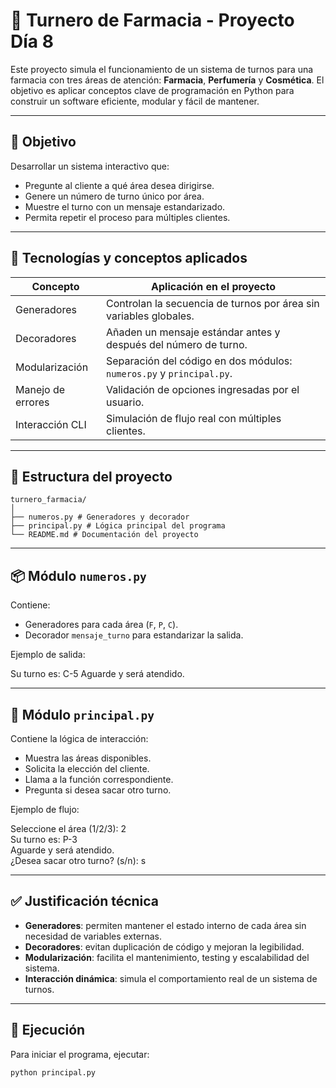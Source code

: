 # 🏥 Turnero de Farmacia - Proyecto Día 8

Este proyecto simula el funcionamiento de un sistema de turnos para una farmacia con tres áreas de atención: **Farmacia**, **Perfumería** y **Cosmética**. El objetivo es aplicar conceptos clave de programación en Python para construir un software eficiente, modular y fácil de mantener.

---

## 🎯 Objetivo

Desarrollar un sistema interactivo que:
- Pregunte al cliente a qué área desea dirigirse.
- Genere un número de turno único por área.
- Muestre el turno con un mensaje estandarizado.
- Permita repetir el proceso para múltiples clientes.

---

## 🧠 Tecnologías y conceptos aplicados

| Concepto         | Aplicación en el proyecto                                      |
|------------------|---------------------------------------------------------------|
| Generadores      | Controlan la secuencia de turnos por área sin variables globales. |
| Decoradores      | Añaden un mensaje estándar antes y después del número de turno. |
| Modularización   | Separación del código en dos módulos: `numeros.py` y `principal.py`. |
| Manejo de errores| Validación de opciones ingresadas por el usuario.              |
| Interacción CLI  | Simulación de flujo real con múltiples clientes.               |

---

## 🧩 Estructura del proyecto
```
turnero_farmacia/ 
│
├── numeros.py # Generadores y decorador
├── principal.py # Lógica principal del programa
└── README.md # Documentación del proyecto
```

---

## 📦 Módulo `numeros.py`

Contiene:
- Generadores para cada área (`F`, `P`, `C`).
- Decorador `mensaje_turno` para estandarizar la salida.

Ejemplo de salida:

Su turno es: C-5
Aguarde y será atendido.

---

## 🧠 Módulo `principal.py`

Contiene la lógica de interacción:
- Muestra las áreas disponibles.
- Solicita la elección del cliente.
- Llama a la función correspondiente.
- Pregunta si desea sacar otro turno.

Ejemplo de flujo:

Seleccione el área (1/2/3): 2 
<br>
Su turno es: P-3
<br>
Aguarde y será atendido.
<br>
¿Desea sacar otro turno? (s/n): s

---

## ✅ Justificación técnica

- **Generadores**: permiten mantener el estado interno de cada área sin necesidad de variables externas.
- **Decoradores**: evitan duplicación de código y mejoran la legibilidad.
- **Modularización**: facilita el mantenimiento, testing y escalabilidad del sistema.
- **Interacción dinámica**: simula el comportamiento real de un sistema de turnos.

---

## 🚀 Ejecución

Para iniciar el programa, ejecutar:

```bash
python principal.py
```

